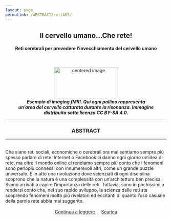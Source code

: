 ```yaml
---
layout: page
permalink: /ABSTRACT/retiABS/
---
```

<link rel="stylesheet" href="https://maxcdn.bootstrapcdn.com/font-awesome/4.7.0/css/font-awesome.min.css">

<center>
 <h2>Il cervello umano...Che rete! </h2>
 <h4>Reti cerebrali per prevedere l’invecchiamento del cervello umano</h4>
 <br> </center>

<section>
 <figure>
<center>
    <img src="/perugia/ImmaginiAbstract/retiABS.png" alt="centered image" style="max-width:100%"
    height="100" width="200" class="responsive" >
</center>
<center>
<figcaption>  <b><em>Esempio di imaging fMRI. Qui ogni pallino rappresenta un’area del cervello catturata durante la risonanza. Immagine distribuita sotto licenza CC BY-SA 4.0.</em></b> </figcaption>
</center>
</figure>
 <section>

<hr>
 <section>
 <center> <h3> ABSTRACT </h3> </center>
 <hr>
 <br>Che siano reti sociali, economiche o cerebrali ora mai sentiamo sempre più spesso parlare di rete. Internet o Facebook ci danno ogni giorno un’idea di rete, ma oltre il mondo online ci rendiamo sempre più conto che i fenomeni sono perlopiù connessi con innumerevoli altri, come un grande puzzle universale. È in atto una rivoluzione dove scienziati di ogni disciplina scoprono che la natura è una complessità con un’architettura ben precisa. Siamo arrivati a capire l’importanza delle reti. Tuttavia, sono in pochissimi a rendersi conto che, nel suo rapido sviluppo, la scienza delle reti sta scoprendo fenomeni molto più rivelatori ed eccitanti di quanto l’uso casuale della parola rete abbia mai suggerito.<br><br>

 <center>
<a href="/perugia/ArticoliHTML/reti/"> Continua a leggere </a> &nbsp; &nbsp;
<a href="/perugia/DOWNLOADSINGLE/retineuraliSINGLE.pdf"> Scarica </a>
</center>
